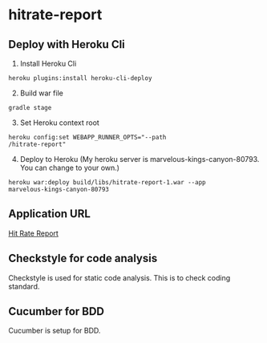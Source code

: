 # hitrate-report
## Deploy with Heroku Cli
1. Install Heroku Cli

<code>heroku plugins:install heroku-cli-deploy</code>

2. Build war file

<code>gradle stage</code>

3. Set Heroku context root

<code>heroku config:set WEBAPP_RUNNER_OPTS="--path /hitrate-report"</code>

4. Deploy to Heroku (My heroku server is marvelous-kings-canyon-80793. You can change to your own.) 

<code>heroku war:deploy build/libs/hitrate-report-1.war --app marvelous-kings-canyon-80793</code>

## Application URL
<a href="https://marvelous-kings-canyon-80793.herokuapp.com/hitrate-report">Hit Rate Report</a>

## Checkstyle for code analysis
Checkstyle is used for static code analysis. This is to check coding standard.

## Cucumber for BDD
Cucumber is setup for BDD.
